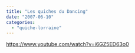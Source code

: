 ```yaml
---
title: "Les quiches du Dancing"
date: "2007-06-10"
categories: 
  - "quiche-lorraine"
---
```


https://www.youtube.com/watch?v=i6GZ5ED63o0
